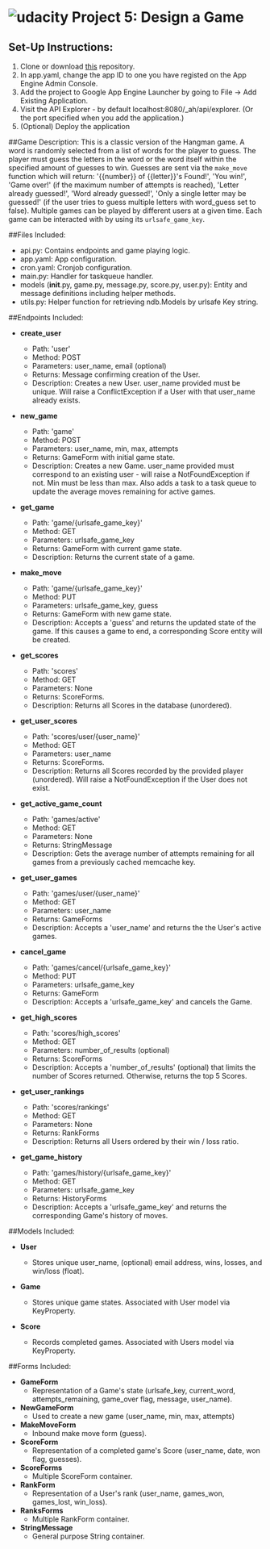 [logo]: https://udacity.com/favicon.ico "Udacity"
![udacity][logo] Project 5: Design a Game
====================================


## Set-Up Instructions:
1.  Clone or download [this](https://github.com/jslewis90/fsnd-project5) repository.
2.  In app.yaml, change the app ID to one you have registed on the App Engine Admin Console.
3.  Add the project to Google App Engine Launcher by going to File -> Add Existing Application.
4.  Visit the API Explorer - by default localhost:8080/_ah/api/explorer. (Or the port specified
when you add the application.)
5.  (Optional) Deploy the application
 
##Game Description:
This is a classic version of the Hangman game. A word is randomly selected from
a list of words for the player to guess. The player must guess the letters in the
word or the word itself within the specified amount of guesses to win. Guesses are
sent via the `make_move` function which will return: '{{number}} of {{letter}}'s
Found!', 'You win!', 'Game over!' (if the maximum number of attempts is reached),
'Letter already guessed!', 'Word already guessed!', 'Only a single letter may be
guessed!' (if the user tries to guess multiple letters with word_guess set to false).
Multiple games can be played by different users at a given time. Each game can be
interacted with by using its `urlsafe_game_key`.

##Files Included:
 - api.py: Contains endpoints and game playing logic.
 - app.yaml: App configuration.
 - cron.yaml: Cronjob configuration.
 - main.py: Handler for taskqueue handler.
 - models (__init__.py, game.py, message.py, score.py, user.py): Entity and message definitions including helper methods.
 - utils.py: Helper function for retrieving ndb.Models by urlsafe Key string.

##Endpoints Included:
 - **create_user**
    - Path: 'user'
    - Method: POST
    - Parameters: user_name, email (optional)
    - Returns: Message confirming creation of the User.
    - Description: Creates a new User. user_name provided must be unique. Will 
    raise a ConflictException if a User with that user_name already exists.
    
 - **new_game**
    - Path: 'game'
    - Method: POST
    - Parameters: user_name, min, max, attempts
    - Returns: GameForm with initial game state.
    - Description: Creates a new Game. user_name provided must correspond to an
    existing user - will raise a NotFoundException if not. Min must be less than
    max. Also adds a task to a task queue to update the average moves remaining
    for active games.
     
 - **get_game**
    - Path: 'game/{urlsafe_game_key}'
    - Method: GET
    - Parameters: urlsafe_game_key
    - Returns: GameForm with current game state.
    - Description: Returns the current state of a game.
    
 - **make_move**
    - Path: 'game/{urlsafe_game_key}'
    - Method: PUT
    - Parameters: urlsafe_game_key, guess
    - Returns: GameForm with new game state.
    - Description: Accepts a 'guess' and returns the updated state of the game.
    If this causes a game to end, a corresponding Score entity will be created.
    
 - **get_scores**
    - Path: 'scores'
    - Method: GET
    - Parameters: None
    - Returns: ScoreForms.
    - Description: Returns all Scores in the database (unordered).
    
 - **get_user_scores**
    - Path: 'scores/user/{user_name}'
    - Method: GET
    - Parameters: user_name
    - Returns: ScoreForms. 
    - Description: Returns all Scores recorded by the provided player (unordered).
    Will raise a NotFoundException if the User does not exist.
    
 - **get_active_game_count**
    - Path: 'games/active'
    - Method: GET
    - Parameters: None
    - Returns: StringMessage
    - Description: Gets the average number of attempts remaining for all games
    from a previously cached memcache key.

 - **get_user_games**
    - Path: 'games/user/{user_name}'
    - Method: GET
    - Parameters: user_name
    - Returns: GameForms
    - Description: Accepts a 'user_name' and returns the the User's active games.

 - **cancel_game**
    - Path: 'games/cancel/{urlsafe_game_key}'
    - Method: PUT
    - Parameters: urlsafe_game_key
    - Returns: GameForm
    - Description: Accepts a 'urlsafe_game_key' and cancels the Game.

 - **get_high_scores**
    - Path: 'scores/high_scores'
    - Method: GET
    - Parameters: number_of_results (optional)
    - Returns: ScoreForms
    - Description: Accepts a 'number_of_results' (optional) that limits the number of Scores returned. Otherwise, returns the top 5 Scores.

 - **get_user_rankings**
    - Path: 'scores/rankings'
    - Method: GET
    - Parameters: None
    - Returns: RankForms
    - Description: Returns all Users ordered by their win / loss ratio.

 - **get_game_history**
    - Path: 'games/history/{urlsafe_game_key}'
    - Method: GET
    - Parameters: urlsafe_game_key
    - Returns: HistoryForms
    - Description: Accepts a 'urlsafe_game_key' and returns the corresponding Game's history of moves.

##Models Included:
 - **User**
    - Stores unique user_name, (optional) email address, wins, losses, and
    win/loss (float).
    
 - **Game**
    - Stores unique game states. Associated with User model via KeyProperty.
    
 - **Score**
    - Records completed games. Associated with Users model via KeyProperty.
    
##Forms Included:
 - **GameForm**
    - Representation of a Game's state (urlsafe_key, current_word,
    attempts_remaining, game_over flag, message, user_name).
 - **NewGameForm**
    - Used to create a new game (user_name, min, max, attempts)
 - **MakeMoveForm**
    - Inbound make move form (guess).
 - **ScoreForm**
    - Representation of a completed game's Score (user_name, date, won flag,
    guesses).
 - **ScoreForms**
    - Multiple ScoreForm container.
- **RankForm**
    - Representation of a User's rank (user_name, games_won, games_lost,
    win_loss).
 - **RanksForms**
    - Multiple RankForm container.
 - **StringMessage**
    - General purpose String container.
